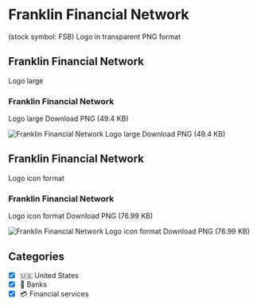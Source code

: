 # Franklin Financial Network
 (stock symbol: FSB) Logo in transparent PNG format

## Franklin Financial Network
 Logo large

### Franklin Financial Network
 Logo large Download PNG (49.4 KB)

![Franklin Financial Network
 Logo large Download PNG (49.4 KB)](/img/orig/FSB_BIG-b0bd5de7.png)

## Franklin Financial Network
 Logo icon format

### Franklin Financial Network
 Logo icon format Download PNG (76.99 KB)

![Franklin Financial Network
 Logo icon format Download PNG (76.99 KB)](/img/orig/FSB-384859e7.png)



## Categories
- [x] 🇺🇸 United States
- [x] 🏦 Banks
- [x] 💳 Financial services
